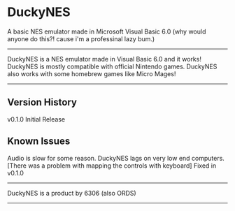 # DuckyNES
A basic NES emulator made in Microsoft Visual Basic 6.0 (why would anyone do this?! cause i'm a professinal lazy bum.)
_____________________________________________________________

DuckyNES is a NES emulator made in Visual Basic 6.0 and it works!
DuckyNES is mostly compatible with official Nintendo games. DuckyNES also works with some homebrew games like Micro Mages!
_____________________________________________________________

Version History
---------------

v0.1.0
Initial Release


Known Issues
---------------
Audio is slow for some reason.
DuckyNES lags on very low end computers.
[There was a problem with mapping the controls with keyboard] Fixed in v0.1.0

_____________________________________________________________
DuckyNES is a product by 6306 (also ORDS)
_____________________________________________________________
